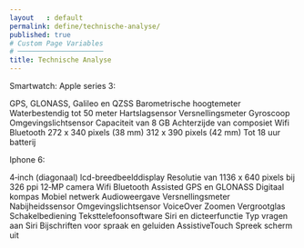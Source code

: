 ```yaml
---
layout   : default
permalink: define/technische-analyse/
published: true
# Custom Page Variables
# ─────────────────────
title: Technische Analyse
---
```


Smartwatch: Apple series 3:

GPS, GLONASS, Galileo en QZSS
Barometrische hoogtemeter
Waterbestendig tot 50 meter
Hartslagsensor
Versnellings­meter
Gyroscoop
Omgevings­licht­sensor
Capaciteit van 8 GB
Achterzijde van composiet
Wifi
Bluetooth
272 x 340 pixels (38 mm)
312 x 390 pixels (42 mm)
Tot 18 uur batterij



Iphone 6:

4‑inch (diagonaal) lcd-breedbeeld­display
Resolutie van 1136 x 640 pixels bij 326 ppi
12‑MP camera
Wifi
Bluetooth
Assisted GPS en GLONASS
Digitaal kompas
Mobiel netwerk
Audioweergave
Versnellingsmeter
Nabijheidssensor
Omgevingslichtsensor
VoiceOver
Zoomen
Vergrootglas
Schakelbediening
Teksttelefoon­software
Siri en dicteerfunctie
Typ vragen aan Siri
Bijschriften voor spraak en geluiden
AssistiveTouch
Spreek scherm uit